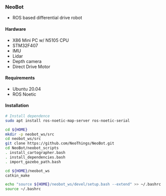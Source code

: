 ### NeoBot

- ROS based differential drive robot

#### Hardware

- X86 Mini PC w/ N5105 CPU
- STM32F407
- IMU
- Lidar
- Depth camera
- Direct Drive Motor

#### Requirements

- Ubuntu 20.04
- ROS Noetic

#### Installation

```bash
# Install dependence
sudo apt install ros-noetic-map-server ros-noetic-serial
```

```bash
cd ${HOME}
mkdir -p neobot_ws/src
cd neobot_ws/src
git clone https://github.com/NeoThings/NeoBot.git
cd NeoBot/neobot_scripts
. install_cartographer.bash
. install_dependencies.bash
. import_gazebo_path.bash
```

```bash
cd ${HOME}/neobot_ws
catkin_make
```

```bash
echo "source ${HOME}/neobot_ws/devel/setup.bash --extend" >> ~/.bashrc
source ~/.bashrc
```


